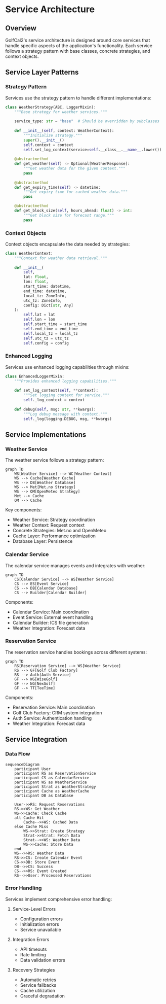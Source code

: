 # Service Architecture

## Overview

GolfCal2's service architecture is designed around core services that handle specific aspects of the application's functionality. Each service follows a strategy pattern with base classes, concrete strategies, and context objects.

## Service Layer Patterns

### Strategy Pattern

Services use the strategy pattern to handle different implementations:

```python
class WeatherStrategy(ABC, LoggerMixin):
    """Base strategy for weather services."""
    
    service_type: str = "base"  # Should be overridden by subclasses
    
    def __init__(self, context: WeatherContext):
        """Initialize strategy."""
        super().__init__()
        self.context = context
        self.set_log_context(service=self.__class__.__name__.lower())
    
    @abstractmethod
    def get_weather(self) -> Optional[WeatherResponse]:
        """Get weather data for the given context."""
        pass
    
    @abstractmethod
    def get_expiry_time(self) -> datetime:
        """Get expiry time for cached weather data."""
        pass

    @abstractmethod
    def get_block_size(self, hours_ahead: float) -> int:
        """Get block size for forecast range."""
        pass
```

### Context Objects

Context objects encapsulate the data needed by strategies:

```python
class WeatherContext:
    """Context for weather data retrieval."""
    
    def __init__(
        self,
        lat: float,
        lon: float,
        start_time: datetime,
        end_time: datetime,
        local_tz: ZoneInfo,
        utc_tz: ZoneInfo,
        config: Dict[str, Any]
    ):
        self.lat = lat
        self.lon = lon
        self.start_time = start_time
        self.end_time = end_time
        self.local_tz = local_tz
        self.utc_tz = utc_tz
        self.config = config
```

### Enhanced Logging

Services use enhanced logging capabilities through mixins:

```python
class EnhancedLoggerMixin:
    """Provides enhanced logging capabilities."""
    
    def set_log_context(self, **context):
        """Set logging context for service."""
        self._log_context = context
    
    def debug(self, msg: str, **kwargs):
        """Log debug message with context."""
        self._log(logging.DEBUG, msg, **kwargs)
```

## Service Implementations

### Weather Service

The weather service follows a strategy pattern:

```mermaid
graph TD
    WS[Weather Service] --> WC[Weather Context]
    WS --> Cache[Weather Cache]
    WS --> DB[Weather Database]
    WS --> Met[Met.no Strategy]
    WS --> OM[OpenMeteo Strategy]
    Met --> Cache
    OM --> Cache
```

Key components:
- Weather Service: Strategy coordination
- Weather Context: Request context
- Concrete Strategies: Met.no and OpenMeteo
- Cache Layer: Performance optimization
- Database Layer: Persistence

### Calendar Service

The calendar service manages events and integrates with weather:

```mermaid
graph TD
    CS[Calendar Service] --> WS[Weather Service]
    CS --> ES[Event Service]
    CS --> DB[Calendar Database]
    CS --> Builder[Calendar Builder]
```

Components:
- Calendar Service: Main coordination
- Event Service: External event handling
- Calendar Builder: ICS file generation
- Weather Integration: Forecast data

### Reservation Service

The reservation service handles bookings across different systems:

```mermaid
graph TD
    RS[Reservation Service] --> WS[Weather Service]
    RS --> GF[Golf Club Factory]
    RS --> Auth[Auth Service]
    GF --> WG[WiseGolf]
    GF --> NG[NexGolf]
    GF --> TT[TeeTime]
```

Components:
- Reservation Service: Main coordination
- Golf Club Factory: CRM system integration
- Auth Service: Authentication handling
- Weather Integration: Forecast data

## Service Integration

### Data Flow

```mermaid
sequenceDiagram
    participant User
    participant RS as ReservationService
    participant CS as CalendarService
    participant WS as WeatherService
    participant Strat as WeatherStrategy
    participant Cache as WeatherCache
    participant DB as Database

    User->>RS: Request Reservations
    RS->>WS: Get Weather
    WS->>Cache: Check Cache
    alt Cache Hit
        Cache-->>WS: Cached Data
    else Cache Miss
        WS->>Strat: Create Strategy
        Strat->>Strat: Fetch Data
        Strat-->>WS: Weather Data
        WS->>Cache: Store Data
    end
    WS-->>RS: Weather Data
    RS->>CS: Create Calendar Event
    CS->>DB: Store Event
    DB-->>CS: Success
    CS-->>RS: Event Created
    RS-->>User: Processed Reservations
```

### Error Handling

Services implement comprehensive error handling:

1. Service-Level Errors
   - Configuration errors
   - Initialization errors
   - Service unavailable

2. Integration Errors
   - API timeouts
   - Rate limiting
   - Data validation errors

3. Recovery Strategies
   - Automatic retries
   - Service fallbacks
   - Cache utilization
   - Graceful degradation
``` 